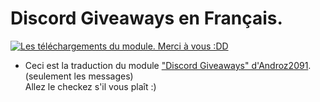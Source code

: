 # Discord Giveaways en Français.
<a href="https://www.npmjs.com/package/discord-giveaways-fr"><img src="https://img.shields.io/npm/dt/discord-giveaways-fr?label=T%C3%A9l%C3%A9chargements" alt="Les téléchargements du module. Merci à vous :DD" /></a>
- Ceci est la traduction du module ["Discord Giveaways" d'Androz2091](https://github.com/Androz2091/discord-giveaways).
(seulement les messages)<br>Allez le checkez s'il vous plaît :)</br>
